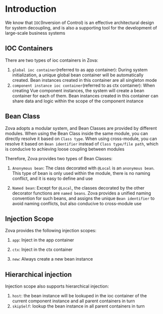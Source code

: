 # Introduction

We know that `IOC`(Inversion of Control) is an effective architectural design for system decoupling, and is also a supporting tool for the development of large-scale business systems

## IOC Containers

There are two types of ioc containers in Zova:

1. `global ioc container`(referred to as app container): During system initialization, a unique global bean container will be automatically created. Bean instances created in this container are all singleton mode
2. `component instance ioc container`(referred to as ctx container): When creating Vue component instances, the system will create a bean container for each of them. Bean instances created in this container can share data and logic within the scope of the component instance

## Bean Class

Zova adopts a modular system, and Bean Classes are provided by different modules. When using the Bean Class inside the same module, you can directly resolve it based on `Class type`. When using cross-module, you can resolve it based on `Bean identifier` instead of `Class type/file path`, which is conducive to achieving loose coupling between modules

Therefore, Zova provides two types of Bean Classes:

1. `Anonymous bean`: The class decorated with `@Local` is an `anonymous bean`. This type of bean is only used within the module, there is no naming conflict, and it is easy to define and use

2. `Named bean`: Except for `@Local`, the classes decorated by the other decorator functions are `named beans`. Zova provides a unified naming convention for such beans, and assigns the unique `Bean identifier` to avoid naming conflicts, but also conducive to cross-module use

## Injection Scope

Zova provides the following injection scopes:

1. `app`: Inject in the app container

2. `ctx`: Inject in the ctx container

3. `new`: Always create a new bean instance

## Hierarchical injection

Injection scope also supports hierarchical injection:

1. `host`: the bean instance will be lookuped in the ioc container of the current component instance and all parent containers in turn
2. `skipSelf`: lookup the bean instance in all parent containers in turn
